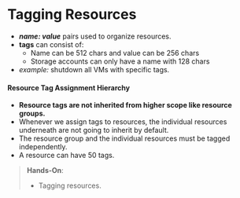 # Tagging Resources

- **_name: value_** pairs used to organize resources.
- **tags** can consist of:
	- Name can be 512 chars and value can be 256 chars
	- Storage accounts can only have a name with 128 chars
- _example:_ shutdown all VMs with specific tags.

#### Resource Tag Assignment Hierarchy

- **Resource tags are not inherited from higher scope like resource groups.**
- Whenever we assign tags to resources, the individual resources underneath are not going to inherit by default.
- The resource group and the individual resources must be tagged independently.
- A resource can have 50 tags.


> **Hands-On**:
> 	- Tagging resources.